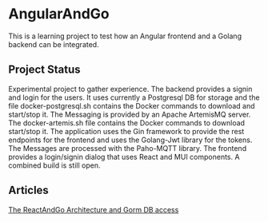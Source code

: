 # AngularAndGo

This is a learning project to test how an Angular frontend and a Golang backend can be integrated. 

## Project Status

Experimental project to gather experience.
The backend provides a signin and login for the users. It uses currently a Postgresql DB for storage and the file docker-postgresql.sh contains the Docker commands to download and start/stop it. The Messaging is provided by an Apache ArtemisMQ server. The docker-artemis.sh file contains the Docker commands to download start/stop it. The application uses the Gin framework to provide the rest endpoints for the frontend and uses the Golang-Jwt library for the tokens. The Messages are processed with the Paho-MQTT library. 
The frontend provides a login/signin dialog that uses React and MUI components.
A combined build is still open.

## Articles
[The ReactAndGo Architecture and Gorm DB access](https://angular2guy.wordpress.com/2023/02/26/the-reactandgo-architecture-and-gorm-db-access/)